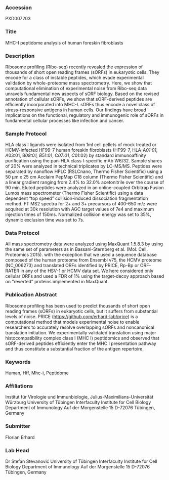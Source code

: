 ### Accession
PXD007203

### Title
MHC-I peptidome analysis of human foreskin fibroblasts

### Description
Ribosome profiling (Ribo-seq) recently revealed the expression of thousands of short open reading frames (sORFs) in eukaryotic cells. They encode for a class of instable peptides, which evade experimental validation by whole-proteome mass spectrometry. Here, we show that computational elimination of experimental noise from Ribo-seq data unravels fundamental new aspects of sORF biology. Based on the revised annotation of cellular sORFs, we show that sORF-derived peptides are efficiently incorporated into MHC-I. sORFs thus encode a novel class of stress-responsive antigens in human cells. Our findings have broad implications on the functional, regulatory and immunogenic role of sORFs in fundamental cellular processes like infection and cancer.

### Sample Protocol
HLA class I ligands were isolated from 1ml cell pellets of mock treated or HCMV-infected HF99-7 human foreskin fibroblasts (HF99-7, HLA-A*01:01, A*03:01, B*08:01, B*51:01, C*07:01, C*01:02) by standard immunoaffinity purification using the pan-HLA class I-specific mAb W6/32. Sample shares of 20% were analyzed in technical triplicates by LC-MS/MS. Peptides were separated by nanoflow HPLC (RSLCnano, Thermo Fisher Scientific) using a 50 μm x 25 cm Acclaim PepMap C18 column (Thermo Fisher Scientific) and a linear gradient ranging from 2.4% to 32.0% acetonitrile over the course of 90 min. Eluted peptides were analyzed in an online-coupled Orbitrap Fusion Lumos mass spectrometer (Thermo Fisher Scientific) using a data dependent  “top speed” collision-induced dissociation fragmentation method.  FT MS2 spectra for 2+ and 3+ precursors of 400-650 m/z were acquired at 30k resolution with AGC target values of 7e4 and maximum injection times of 150ms. Normalized collision energy was set to 35%, dynamic exclusion time was set to 7s.

### Data Protocol
All mass spectrometry data were analyzed using MaxQuant 1.5.8.3 by using the same set of parameters as in Bassani-Sternberg et al. (Mol. Cell. Proteomics 2015). with the exception that we used a sequence database composed of the human proteome from Ensembl v75, the HCMV proteome (NC_006273) and translated ORFs identified by PRICE, Rp-Bp or ORF-RATER in any of the HSV-1 or HCMV data set. We here considered only cellular ORFs and used a FDR of 1% using the target-decoy approach based on “reverted” proteins implemented in MaxQuant.

### Publication Abstract
Ribosome profiling has been used to predict thousands of short open reading frames (sORFs) in eukaryotic cells, but it suffers from substantial levels of noise. PRICE (https://github.com/erhard-lab/price) is a computational method that models experimental noise to enable researchers to accurately resolve overlapping sORFs and noncanonical translation initiation. We experimentally validated translation using major histocompatibility complex class I (MHC I) peptidomics and observed that sORF-derived peptides efficiently enter the MHC I presentation pathway and thus constitute a substantial fraction of the antigen repertoire.

### Keywords
Human, Hff, Mhc-i, Peptidome

### Affiliations
Institut für Virologie und Immunbiologie, Julius-Maximilians-Universität Würzburg
University of Tübingen Interfaculty Institute for Cell Biology Department of Immunology Auf der Morgenstelle 15 D-72076 Tübingen, Germany

### Submitter
Florian Erhard

### Lab Head
Dr Stefan Stevanović
University of Tübingen Interfaculty Institute for Cell Biology Department of Immunology Auf der Morgenstelle 15 D-72076 Tübingen, Germany


